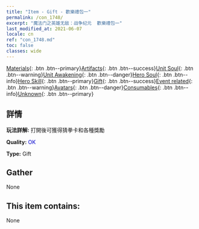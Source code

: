```yaml
---
title: "Item - Gift - 歡樂禮包一"
permalink: /con_1748/
excerpt: "魔法门之英雄无敌：战争纪元  歡樂禮包一"
last_modified_at: 2021-06-07
locale: cn
ref: "con_1748.md"
toc: false
classes: wide
---
```

 [Materials](/ItemsCN/){: .btn .btn--primary}[Artifacts](/ItemsCN/Artifacts/){: .btn .btn--success}[Unit Soul](/ItemsCN/UnitSoul/){: .btn .btn--warning}[Unit Awakening](/ItemsCN/UnitAwakening/){: .btn .btn--danger}[Hero Soul](/ItemsCN/HeroSoul/){: .btn .btn--info}[Hero Skill](/ItemsCN/HeroSkill/){: .btn .btn--primary}[Gift](/ItemsCN/Gift/){: .btn .btn--success}[Event related](/ItemsCN/Events/){: .btn .btn--warning}[Avatars](/ItemsCN/Avatars/){: .btn .btn--danger}[Consumables](/ItemsCN/Consumables/){: .btn .btn--info}[Unknown](/ItemsCN/Unknown/){: .btn .btn--primary}

## 詳情
 **玩法詳解:** 打開後可獲得猜拳卡和各種獎勵

 **Quality:** <span style="color: #0000CD">OK</span>

 **Type:** Gift

## Gather

  None

## This item contains:

  None

